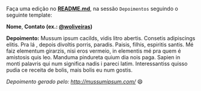 Faça uma edição no **[README.md](./README.md#depoimentos)**, na sessão `Depoimentos` seguindo o seguinte template:

**Nome**, **Contato (ex.: [@woliveiras](http://github.com/woliveiras))**

**Depoimento:** Mussum ipsum cacilds, vidis litro abertis. Consetis adipiscings elitis. Pra lá , depois divoltis porris, paradis. Paisis, filhis, espiritis santis. Mé faiz elementum girarzis, nisi eros vermeio, in elementis mé pra quem é amistosis quis leo. Manduma pindureta quium dia nois paga. Sapien in monti palavris qui num significa nadis i pareci latim. Interessantiss quisso pudia ce receita de bolis, mais bolis eu num gostis.

*Depoimento gerado pelo: http://mussumipsum.com/* :smile:
